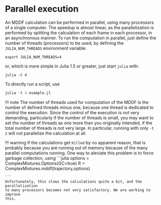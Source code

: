 
# Parallel execution 

An MDDF calculation can be performed in parallel, using many processors of a 
single computer. The speedup is almost linear, as the parallelization is performed
by splitting the calculation of each frame in each processor, in an
asynchronous manner. To run the computation in parallel, just define the
number of threads (processors) to be used, by defining the
`JULIA_NUM_THREADS` environment variable:
```
export JULIA_NUM_THREADS=4
```
or, which is more simple in Julia 1.5 or greater, just start `julia`
with:  
```
julia -t 4 
```

To directly run a script, use
```julia
julia -t 4 example.jl

```

!!! note
    The number of threads used for computation of the MDDF is the number
    of defined threads minus one, because one thread is dedicated to
    control the execution. Since the control of the execution is not 
    very demanding, particularly if the number of threads is small, 
    you may want to set the number of threads as one 
    more than you originally intended, if the total number of threads
    is not very large. In particular, running with only `-t 2` will 
    not parallelize the calculation at all.

!!! warning
    If the calculations get `Killed` by no apparent reason, that is probably
    because you are running out of memory because of the many parallel computations
    running. One way to aleviate this problem is to force garbage collection,
    using
    ```julia
    options = ComplexMixtures.Options(GC=true)
    R = ComplexMixtures.mddf(trajectory,options)

    ```     
    Unfortunately, this slows the calculations quite a bit, and the parallelization
    to many processors becomes not very satisfactory. We are working to improve
    this.


